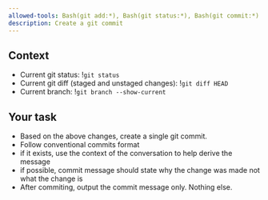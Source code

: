 ```yaml
---
allowed-tools: Bash(git add:*), Bash(git status:*), Bash(git commit:*)
description: Create a git commit
---
```


## Context

- Current git status: !`git status`
- Current git diff (staged and unstaged changes): !`git diff HEAD`
- Current branch: !`git branch --show-current`

## Your task

- Based on the above changes, create a single git commit.
- Follow conventional commits format
- if it exists, use the context of the conversation to help derive the message
- if possible, commit message should state why the change was made not what the change is
- After commiting, output the commit message only. Nothing else.
